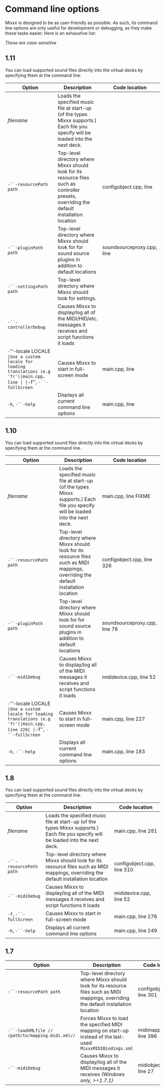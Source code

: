 # Command line options

Mixxx is designed to be as user-friendly as possible. As such, its
command line options are only useful for development or debugging, as
they make these tasks easier. Here is an exhaustive list:

*These are case-sensitive*

## 1.11

You can load supported sound files directly into the virtual decks by
specifying them at the command line.

| Option                                                                                                                      | Description                                                                                                                                 | Code location              |
| --------------------------------------------------------------------------------------------------------------------------- | ------------------------------------------------------------------------------------------------------------------------------------------- | -------------------------- |
| *filename*                                                                                                                  | Loads the specified music file at start-up (of the types Mixxx supports.) Each file you specify will be loaded into the next deck.          |                            |
| `-``-resourcePath path`                                                                                                     | Top-level directory where Mixxx should look for its resource files such as controller presets, overriding the default installation location | configobject.cpp, line     |
| `-``-pluginPath path`                                                                                                       | Top-level directory where Mixxx should look for for sound source plugins in addition to default locations                                   | soundsourceproxy.cpp, line |
| `-``-settingsPath path`                                                                                                     | Top-level directory where Mixxx should look for settings.                                                                                   |                            |
| `-``-controllerDebug`                                                                                                       | Causes Mixxx to display/log all of the MIDI/HID/etc. messages it receives and script functions it loads                                     |                            |
| `-`''-locale LOCALE `\|Use a custom locale for loading translations (e.g 'fr')\|main.cpp, line \| \|`-f'', `-``-fullScreen` | Causes Mixxx to start in full-screen mode                                                                                                   | main.cpp, line             |
| `-h`, `-``-help`                                                                                                            | Displays all current command line options                                                                                                   | main.cpp, line             |

## 1.10

You can load supported sound files directly into the virtual decks by
specifying them at the command line.

| Option                                                                                                                         | Description                                                                                                                            | Code location                 |
| ------------------------------------------------------------------------------------------------------------------------------ | -------------------------------------------------------------------------------------------------------------------------------------- | ----------------------------- |
| *filename*                                                                                                                     | Loads the specified music file at start-up (of the types Mixxx supports.) Each file you specify will be loaded into the next deck.     | main.cpp, line FIXME          |
| `-``-resourcePath path`                                                                                                        | Top-level directory where Mixxx should look for its resource files such as MIDI mappings, overriding the default installation location | configobject.cpp, line 326    |
| `-``-pluginPath path`                                                                                                          | Top-level directory where Mixxx should look for for sound source plugins in addition to default locations                              | soundsourceproxy.cpp, line 78 |
| `-``-midiDebug`                                                                                                                | Causes Mixxx to display/log all of the MIDI messages it receives and script functions it loads                                         | mididevice.cpp, line 52       |
| `-`''-locale LOCALE `\|Use a custom locale for loading translations (e.g 'fr')\|main.cpp, line 229\| \|`-f'', `-``-fullScreen` | Causes Mixxx to start in full-screen mode                                                                                              | main.cpp, line 227            |
| `-h`, `-``-help`                                                                                                               | Displays all current command line options                                                                                              | main.cpp, line 183            |

## 1.8

You can load supported sound files directly into the virtual decks by
specifying them at the command line.

| Option                  | Description                                                                                                                            | Code location              |
| ----------------------- | -------------------------------------------------------------------------------------------------------------------------------------- | -------------------------- |
| *filename*              | Loads the specified music file at start-up (of the types Mixxx supports.) Each file you specify will be loaded into the next deck.     | main.cpp, line 281         |
| `-``-resourcePath path` | Top-level directory where Mixxx should look for its resource files such as MIDI mappings, overriding the default installation location | configobject.cpp, line 310 |
| `-``-midiDebug`         | Causes Mixxx to display/log all of the MIDI messages it receives and script functions it loads                                         | mididevice.cpp, line 52    |
| `-f`, `-``-fullScreen`  | Causes Mixxx to start in full-screen mode                                                                                              | main.cpp, line 276         |
| `-h`, `-``-help`        | Displays all current command line options                                                                                              | main.cpp, line 249         |

## 1.7

| Option                                           | Description                                                                                                                            | Code location              |
| ------------------------------------------------ | -------------------------------------------------------------------------------------------------------------------------------------- | -------------------------- |
| `-``-resourcePath path`                          | Top-level directory where Mixxx should look for its resource files such as MIDI mappings, overriding the default installation location | configobject.cpp, line 301 |
| `-``-loadXMLfile // /path/to/mapping.midi.xml//` | Forces Mixxx to load the specified MIDI mapping on start-up instead of the last-used `MixxxMIDIBindings.xml`                           | midimapping.cpp, line 396  |
| `-``-midiDebug`                                  | Causes Mixxx to display/log all of the MIDI messages it receives *(Windows only, \>=1.7.1)*                                            | midiobjectwin.cpp, line 27 |
